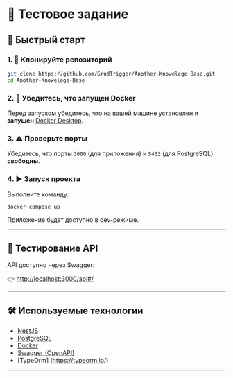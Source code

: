 # 📘 Тестовое задание

## 🚀 Быстрый старт

### 1. 🔄 Клонируйте репозиторий

```bash
git clone https://github.com/GrudTrigger/Another-Knowelege-Base.git
cd Another-Knowelege-Base
```

### 2. 🐳 Убедитесь, что запущен Docker

Перед запуском убедитесь, что на вашей машине установлен и **запущен** [Docker Desktop](https://www.docker.com/products/docker-desktop/).

### 3. ⚠️ Проверьте порты

Убедитесь, что порты `3000` (для приложения) и `5432` (для PostgreSQL) **свободны**.

### 4. ▶️ Запуск проекта

Выполните команду:

```bash
docker-compose up
```

Приложение будет доступно в dev-режиме.

---

## 🧪 Тестирование API

API доступно через Swagger:

👉 [http://localhost:3000/api#/](http://localhost:3000/api#/)

---

## 🛠️ Используемые технологии

- [NestJS](https://nestjs.com/)
- [PostgreSQL](https://www.postgresql.org/)
- [Docker](https://www.docker.com/)
- [Swagger (OpenAPI)](https://swagger.io/)
- [TypeOrm] (https://typeorm.io/)

---
